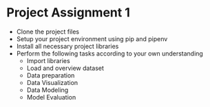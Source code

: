 # Project Assignment 1
- Clone the project files
- Setup your project environment using pip and pipenv
- Install all necessary project libraries
- Perform the following tasks according to your own understanding
  - Import libraries
  - Load and overview dataset
  - Data preparation
  - Data Visualization
  - Data Modeling
  - Model Evaluation
    
